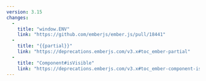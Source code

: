 ```yaml
---
version: 3.15
changes:
  -
    title: "window.ENV"
    link: "https://github.com/emberjs/ember.js/pull/18441"
  -
    title: "{{partial}}"
    link: "https://deprecations.emberjs.com/v3.x#toc_ember-partial"
  -
    title: "Component#isVisible"
    link: "https://deprecations.emberjs.com/v3.x#toc_ember-component-is-visible"
---
```

